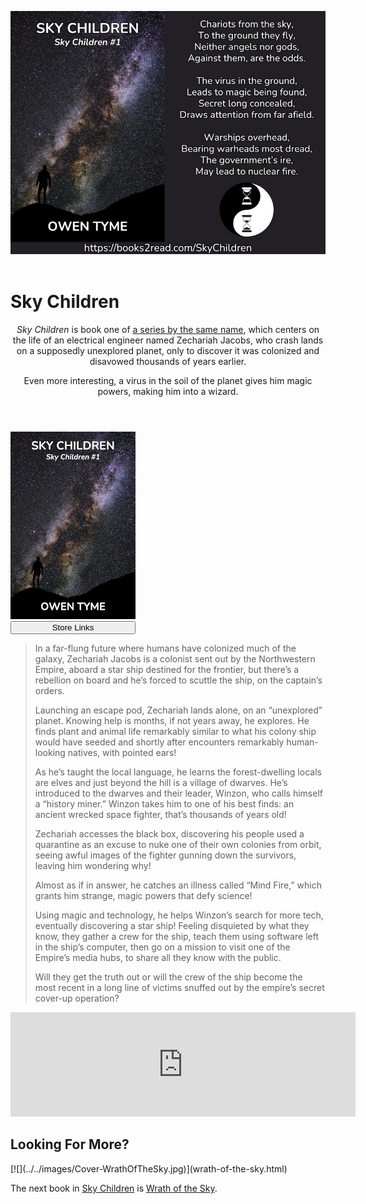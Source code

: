 <header>

[![](../../images/Flyer-SkyChildren.jpg)](https://books2read.com/SkyChildren)

</header>

# Sky Children

<header>

*Sky Children* is book one of [a series by the same name](index.html), which centers on the life of an electrical engineer named Zechariah Jacobs, who crash lands on a supposedly unexplored planet, only to discover it was colonized and disavowed thousands of years earlier.

Even more interesting, a virus in the soil of the planet gives him magic powers, making him into a wizard.

</header>

> <span class="book-cover">
[![](../../images/Cover-SkyChildren.jpg)](https://books2read.com/SkyChildren)  
[<button class="buy" style="display: inline-block; width: 100%; max-width: 200px;">Store Links</button>](https://books2read.com/SkyChildren)
</span>
> In a far-flung future where humans have colonized much of the galaxy, Zechariah Jacobs is a colonist sent out by the Northwestern Empire, aboard a star ship destined for the frontier, but there’s a rebellion on board and he’s forced to scuttle the ship, on the captain’s orders.
> 
> Launching an escape pod, Zechariah lands alone, on an “unexplored” planet. Knowing help is months, if not years away, he explores. He finds plant and animal life remarkably similar to what his colony ship would have seeded and shortly after encounters remarkably human-looking natives, with pointed ears!
> 
> As he’s taught the local language, he learns the forest-dwelling locals are elves and just beyond the hill is a village of dwarves. He’s introduced to the dwarves and their leader, Winzon, who calls himself a “history miner.” Winzon takes him to one of his best finds: an ancient wrecked space fighter, that’s thousands of years old!
> 
> Zechariah accesses the black box, discovering his people used a quarantine as an excuse to nuke one of their own colonies from orbit, seeing awful images of the fighter gunning down the survivors, leaving him wondering why!
> 
> Almost as if in answer, he catches an illness called “Mind Fire,” which grants him strange, magic powers that defy science!
> 
> Using magic and technology, he helps Winzon’s search for more tech, eventually discovering a star ship!  Feeling disquieted by what they know, they gather a crew for the ship, teach them using software left in the ship’s computer, then go on a mission to visit one of the Empire’s media hubs, to share all they know with the public.
> 
> Will they get the truth out or will the crew of the ship become the most recent in a long line of victims snuffed out by the empire’s secret cover-up operation?
><div style="clear: both;"></div>

<iframe frameborder="0" src="https://itch.io/embed/3432102?bg_color=222222&amp;fg_color=eeeeee&amp;link_color=205080&amp;border_color=363636" width="552" height="167"><a href="https://owentyme.itch.io/sky-children">Sky Children by Owen Tyme</a></iframe>

## Looking For More?

<span class="book-cover">
[![](../../images/Cover-WrathOfTheSky.jpg)](wrath-of-the-sky.html)
</span>

The next book in [Sky Children](index.html) is [Wrath of the Sky](wrath-of-the-sky.html).

<div style="clear: both;"></div>
